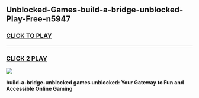 
## Unblocked-Games-build-a-bridge-unblocked-Play-Free-n5947
<h3>
<a href="https://premium76.site?title=build-a-bridge-unblocked&ref=18A1">CLICK TO PLAY</a></h3>
<hr>

<h3>
<a href="https://premium76.site?title=build-a-bridge-unblocked&ref=18A1">CLICK 2 PLAY</a>
  
</h3>

<a href="https://premium76.site?title=build-a-bridge-unblocked&ref=18A1"><img src="https://clearcache.store/games.png"></a>


**build-a-bridge-unblocked games unblocked: Your Gateway to Fun and Accessible Online Gaming**

